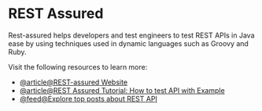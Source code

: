 # REST Assured

Rest-assured helps developers and test engineers to test REST APIs in Java ease by using techniques used in dynamic languages such as Groovy and Ruby.

Visit the following resources to learn more:

- [@article@REST-assured Website](https://rest-assured.io)
- [@article@REST Assured Tutorial: How to test API with Example](https://www.guru99.com/rest-assured.html)
- [@feed@Explore top posts about REST API](https://app.daily.dev/tags/rest-api?ref=roadmapsh)

